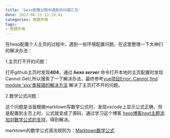 ```yaml
---
title: 'hexo配置过程中遇到的问题汇总'
date: 2022-06-15 13:19:41
categories: 搭建环境
tags:
- 搭建环境
---
```

在hexo配置个人主页的过程中，遇到一些环境配置问题，在这里整理一下大神们的解决办法：

1.主页打不开的问题：

打开github主页时发现**404**，通过 ***hexo server*** 命令打开本地的主页配置时发现 Cannot Get/,所以搜索了一下解决办法，最终参考[vue项目Error: Cannot find module ‘xxx’类报错的解决方法](https://blog.csdn.net/loveLifeLoveCoding/article/details/121789466) 解决了主页打不开的问题。

<!--more-->
2.数学公式问题：

这个问题是当我根据marktown写数学公式时，发现vscode上显示公式正确，但是配置到主页上时，公式就变成了源码，通过学习这个博客 [hexo博客next主题添加对数学公式的支持](https://blog.csdn.net/weixin_45511189/article/details/115798563)，得到解决。

marktown的数学公式语法规则为：[Marktown数学公式](https://www.jianshu.com/p/f0de9f572c9d)

